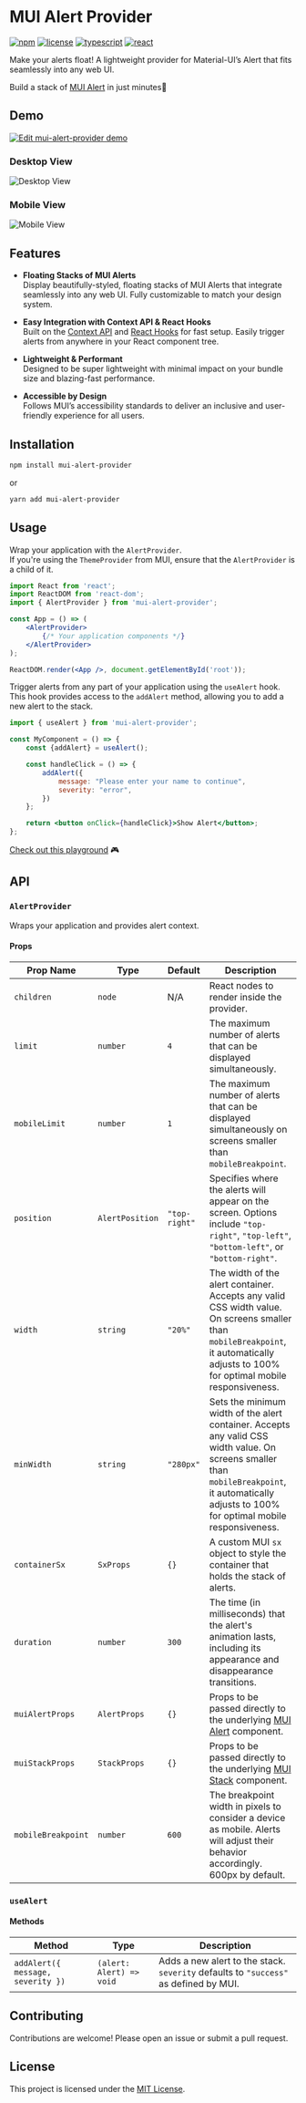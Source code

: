 # MUI Alert Provider

[![npm](https://img.shields.io/npm/v/mui-alert-provider?color=orange)](https://www.npmjs.com/package/mui-alert-provider)
[![license](https://img.shields.io/badge/license-MIT-green)](https://www.npmjs.com/package/mui-alert-provider)
[![typescript](https://img.shields.io/badge/typescript-blue?logo=typescript&logoColor=f5f5f5)](https://www.npmjs.com/package/mui-alert-provider)
[![react](https://img.shields.io/badge/react-blue?logo=react)](https://www.npmjs.com/package/mui-alert-provider)

Make your alerts float! A lightweight provider for Material-UI’s Alert that fits seamlessly into any web UI.

Build a stack of [MUI Alert](https://mui.com/material-ui/react-alert/?srsltid=AfmBOorG16fDWlZUFpNDld6CbDRdpPOA8eTPa9eEriOYl9CywGZFowmu) in just minutes🚀

## Demo

[![Edit mui-alert-provider demo](https://codesandbox.io/static/img/play-codesandbox.svg)](
https://codesandbox.io/p/sandbox/mui-alert-provider-demo-kj6mjz)

### Desktop View
![Desktop View](./public/desktop.gif)

### Mobile View
![Mobile View](./public/mobile.gif)

## Features

- **Floating Stacks of MUI Alerts**  
  Display beautifully-styled, floating stacks of MUI Alerts that integrate seamlessly into any web UI. Fully customizable to match your design system.

- **Easy Integration with Context API & React Hooks**  
  Built on the [Context API](https://react.dev/reference/react/hooks#context-hooks) and [React Hooks](https://react.dev/learn/reusing-logic-with-custom-hooks) for fast setup. Easily trigger alerts from anywhere in your React component tree.

- **Lightweight & Performant**  
  Designed to be super lightweight with minimal impact on your bundle size and blazing-fast performance.

- **Accessible by Design**  
  Follows MUI’s accessibility standards to deliver an inclusive and user-friendly experience for all users.


## Installation

```bash
npm install mui-alert-provider
```

or

```bash
yarn add mui-alert-provider
```

## Usage

Wrap your application with the `AlertProvider`.  
If you're using the `ThemeProvider` from MUI, ensure that the `AlertProvider` is a child of it.

```jsx
import React from 'react';
import ReactDOM from 'react-dom';
import { AlertProvider } from 'mui-alert-provider';

const App = () => (
	<AlertProvider>
		{/* Your application components */}
	</AlertProvider>
);

ReactDOM.render(<App />, document.getElementById('root'));
```

Trigger alerts from any part of your application using the `useAlert` hook. 
This hook provides access to the `addAlert` method, allowing you to add a new alert to the stack.

```jsx
import { useAlert } from 'mui-alert-provider';

const MyComponent = () => {
	const {addAlert} = useAlert();

	const handleClick = () => {
		addAlert({
			message: "Please enter your name to continue",
			severity: "error",
		})
	};

	return <button onClick={handleClick}>Show Alert</button>;
};
```

[Check out this playground](
https://codesandbox.io/p/sandbox/mui-alert-provider-demo-kj6mjz) 🎮

## API

### `AlertProvider`

Wraps your application and provides alert context. 

#### Props

| Prop Name         | Type       | Default   | Description                                                                 |
|-------------------|------------|-----------|-----------------------------------------------------------------------------|
| `children`        | `node`     | N/A       | React nodes to render inside the provider.                                 |
| `limit`           | `number`   | `4`       | The maximum number of alerts that can be displayed simultaneously.                             |
| `mobileLimit`     | `number`   | `1`       | The maximum number of alerts that can be displayed simultaneously on screens smaller than `mobileBreakpoint`.                       |
| `position`        | `AlertPosition`   | `"top-right"` | Specifies where the alerts will appear on the screen. Options include `"top-right"`, `"top-left"`, `"bottom-left"`, or `"bottom-right"`. |
| `width`           | `string`   | `"20%"`       | The width of the alert container. Accepts any valid CSS width value. On screens smaller than `mobileBreakpoint`, it automatically adjusts to 100% for optimal mobile responsiveness.	|
| `minWidth`        | `string`   | `"280px"`     | Sets the minimum width of the alert container. Accepts any valid CSS width value. On screens smaller than `mobileBreakpoint`, it automatically adjusts to 100% for optimal mobile responsiveness. |
| `containerSx`     | `SxProps`   | `{}`          | A custom MUI `sx` object to style the container that holds the stack of alerts.	|
| `duration`        | `number`   | `300`     | The time (in milliseconds) that the alert's animation lasts, including its appearance and disappearance transitions.    |
| `muiAlertProps`   | `AlertProps`   | `{}`       | Props to be passed directly to the underlying [MUI Alert](https://mui.com/material-ui/api/alert/) component. |
| `muiStackProps`   | `StackProps`   | `{}`       | Props to be passed directly to the underlying [MUI Stack](https://mui.com/material-ui/api/stack/) component. |
| `mobileBreakpoint` | `number`   | `600`     | The breakpoint width in pixels to consider a device as mobile. Alerts will adjust their behavior accordingly. 600px by default. |

### `useAlert`

#### Methods

| Method                          | Type                              | Description                                                                                     |
|---------------------------------|-----------------------------------|-------------------------------------------------------------------------------------------------|
| `addAlert({ message, severity })` | `(alert: Alert) => void`          | Adds a new alert to the stack. `severity` defaults to `"success"` as defined by MUI. |

## Contributing

Contributions are welcome! Please open an issue or submit a pull request.

## License

This project is licensed under the [MIT License](LICENSE).
